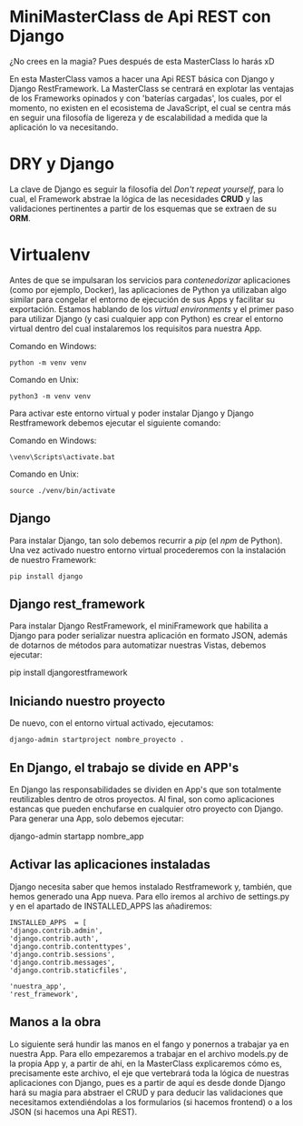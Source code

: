 # MiniMasterClass de Api REST con Django

¿No crees en la magia? Pues después de esta MasterClass lo harás xD

En esta MasterClass vamos a hacer una Api REST básica con Django y Django RestFramework. La MasterClass se centrará en explotar las ventajas de los Frameworks opinados y con 'baterías cargadas', los cuales, por el momento, no existen en el ecosistema de JavaScript, el cual se centra más en seguir una filosofía de ligereza y de escalabilidad a medida que la aplicación lo va necesitando.


# DRY y Django

La clave de Django es seguir la filosofía del *Don't repeat yourself*, para lo cual, el Framework abstrae la lógica de las necesidades **CRUD** y las validaciones pertinentes a partir de los esquemas que se extraen de su **ORM**.


# Virtualenv

Antes de que se impulsaran los servicios para *contenedorizar* aplicaciones (como por ejemplo, Docker), las aplicaciones de Python ya utilizaban algo similar para congelar el entorno de ejecución de sus Apps y facilitar su exportación. Estamos hablando de los *virtual environments* y el primer paso para utilizar Django (y casi cualquier app con Python) es crear el entorno virtual dentro del cual instalaremos los requisitos para nuestra App.

Comando en Windows:

    python -m venv venv

  Comando en Unix:

    python3 -m venv venv

Para activar este entorno virtual y poder instalar Django y Django Restframework debemos ejecutar el siguiente comando:

Comando en Windows:

    \venv\Scripts\activate.bat

  Comando en Unix:

    source ./venv/bin/activate


## Django

Para instalar Django, tan solo debemos recurrir a *pip* (el *npm* de Python). Una vez activado nuestro entorno virtual procederemos con la instalación de nuestro Framework:

    pip install django

## Django rest_framework

Para instalar Django RestFramework, el miniFramework que habilita a Django para poder serializar nuestra aplicación en formato JSON, además de dotarnos de métodos para automatizar nuestras Vistas, debemos ejecutar:


pip install djangorestframework


## Iniciando nuestro proyecto

De nuevo, con el entorno virtual activado, ejecutamos:

    django-admin startproject nombre_proyecto .


## En Django, el trabajo se divide en APP's

En Django las responsabilidades se dividen en App's que son totalmente reutilizables dentro de otros proyectos. Al final, son como aplicaciones estancas que pueden enchufarse en cualquier otro proyecto con Django. Para generar una App, solo debemos ejecutar:

django-admin startapp nombre_app

## Activar las aplicaciones instaladas

Django necesita saber que hemos instalado Restframework y, también, que hemos generado una App nueva. Para ello iremos al archivo de settings.py y en el apartado de INSTALLED_APPS las añadiremos:

    INSTALLED_APPS  = [
    'django.contrib.admin',
    'django.contrib.auth',
    'django.contrib.contenttypes',
    'django.contrib.sessions',
    'django.contrib.messages',
    'django.contrib.staticfiles',

    'nuestra_app',
    'rest_framework',



## Manos a la obra

Lo siguiente será hundir las manos en el fango y ponernos a trabajar ya en nuestra App. Para ello empezaremos a trabajar en el archivo models.py de la propia App y, a partir de ahí, en la MasterClass explicaremos cómo es, precisamente este archivo, el eje que vertebrará toda la lógica de nuestras aplicaciones con Django, pues es a partir de aquí es desde donde Django hará su magia para abstraer el CRUD y para deducir las validaciones que necesitamos extendiéndolas a los formularios (si hacemos frontend) o a los JSON (si hacemos una Api REST).
